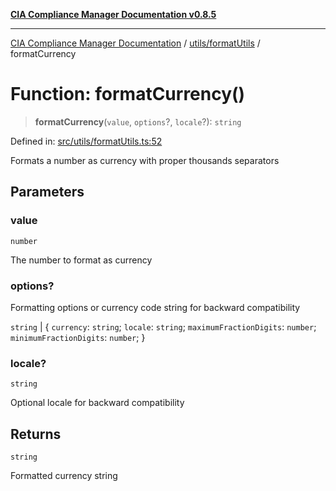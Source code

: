 [**CIA Compliance Manager Documentation v0.8.5**](../../../README.md)

***

[CIA Compliance Manager Documentation](../../../modules.md) / [utils/formatUtils](../README.md) / formatCurrency

# Function: formatCurrency()

> **formatCurrency**(`value`, `options`?, `locale`?): `string`

Defined in: [src/utils/formatUtils.ts:52](https://github.com/Hack23/cia-compliance-manager/blob/3ae0301247f765ba03c8c0fe645db4718bb8af76/src/utils/formatUtils.ts#L52)

Formats a number as currency with proper thousands separators

## Parameters

### value

`number`

The number to format as currency

### options?

Formatting options or currency code string for backward compatibility

`string` | \{ `currency`: `string`; `locale`: `string`; `maximumFractionDigits`: `number`; `minimumFractionDigits`: `number`; \}

### locale?

`string`

Optional locale for backward compatibility

## Returns

`string`

Formatted currency string
